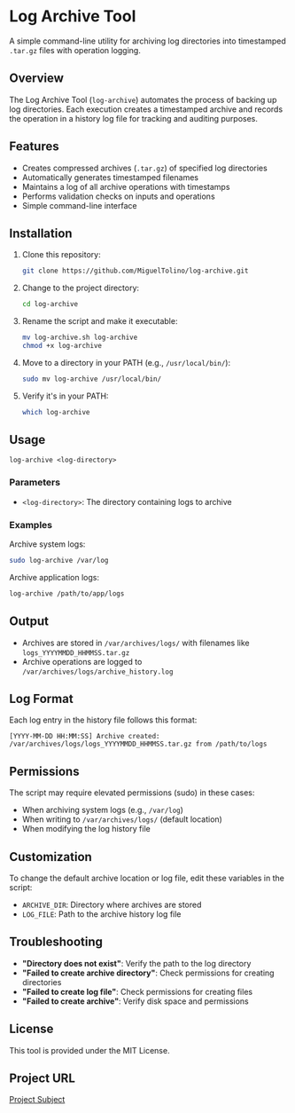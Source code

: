 # Log Archive Tool

A simple command-line utility for archiving log directories into timestamped `.tar.gz` files with operation logging.

## Overview

The Log Archive Tool (`log-archive`) automates the process of backing up log directories. Each execution creates a timestamped archive and records the operation in a history log file for tracking and auditing purposes.

## Features

- Creates compressed archives (`.tar.gz`) of specified log directories
- Automatically generates timestamped filenames
- Maintains a log of all archive operations with timestamps
- Performs validation checks on inputs and operations
- Simple command-line interface

## Installation

1. Clone this repository:
   ```bash
   git clone https://github.com/MiguelTolino/log-archive.git
   ```

2. Change to the project directory:
   ```bash
   cd log-archive
   ```

3. Rename the script and make it executable:
   ```bash
   mv log-archive.sh log-archive
   chmod +x log-archive
   ```

4. Move to a directory in your PATH (e.g., `/usr/local/bin/`):
   ```bash
   sudo mv log-archive /usr/local/bin/
   ```

5. Verify it's in your PATH:
   ```bash
   which log-archive
   ```

## Usage

```
log-archive <log-directory>
```

### Parameters

- `<log-directory>`: The directory containing logs to archive

### Examples

Archive system logs:
```bash
sudo log-archive /var/log
```

Archive application logs:
```bash
log-archive /path/to/app/logs
```

## Output

- Archives are stored in `/var/archives/logs/` with filenames like `logs_YYYYMMDD_HHMMSS.tar.gz`
- Archive operations are logged to `/var/archives/logs/archive_history.log`

## Log Format

Each log entry in the history file follows this format:
```
[YYYY-MM-DD HH:MM:SS] Archive created: /var/archives/logs/logs_YYYYMMDD_HHMMSS.tar.gz from /path/to/logs
```

## Permissions

The script may require elevated permissions (sudo) in these cases:
- When archiving system logs (e.g., `/var/log`)
- When writing to `/var/archives/logs/` (default location)
- When modifying the log history file

## Customization

To change the default archive location or log file, edit these variables in the script:
- `ARCHIVE_DIR`: Directory where archives are stored
- `LOG_FILE`: Path to the archive history log file

## Troubleshooting

- **"Directory does not exist"**: Verify the path to the log directory
- **"Failed to create archive directory"**: Check permissions for creating directories
- **"Failed to create log file"**: Check permissions for creating files
- **"Failed to create archive"**: Verify disk space and permissions

## License

This tool is provided under the MIT License.

## Project URL
[Project Subject](https://roadmap.sh/projects/log-archive-tool)
